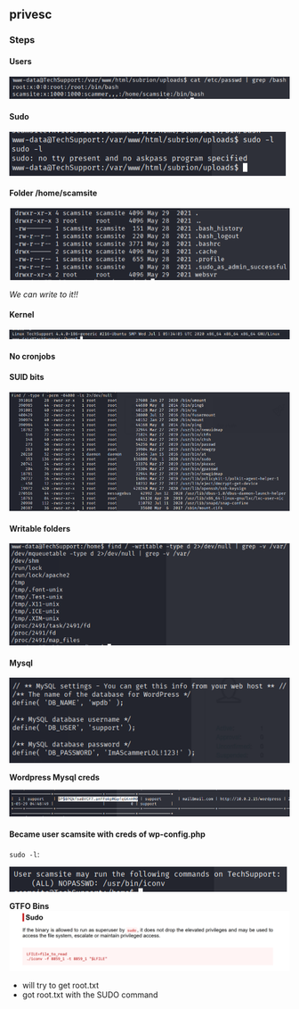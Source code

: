 ## privesc

### Steps

#### Users

![alt text](image-1.png)

#### Sudo

![alt text](image-2.png)

#### Folder /home/scamsite 

![alt text](image-3.png)

*We can write to it!!*

#### Kernel

![alt text](image-4.png)

#### No cronjobs

#### SUID bits

![alt text](image-5.png)

#### Writable folders

![alt text](image-6.png)

#### Mysql

![alt text](image-7.png)

**Wordpress Mysql creds**

![alt text](image-8.png)

#### Became user scamsite with creds of wp-config.php

`sudo -l`:

![alt text](image-9.png)

**GTFO Bins**
![alt text](image-10.png)

- will try to get root.txt
- got root.txt with the SUDO command